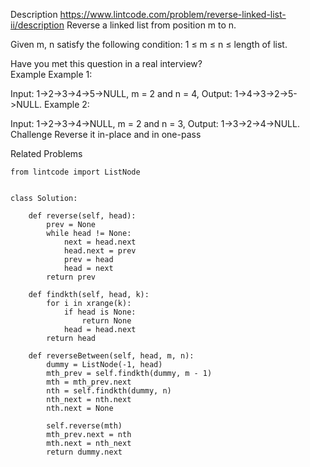 Description
https://www.lintcode.com/problem/reverse-linked-list-ii/description
Reverse a linked list from position m to n.

Given m, n satisfy the following condition: 1 ≤ m ≤ n ≤ length of list.

Have you met this question in a real interview?  
Example
Example 1:

Input: 1->2->3->4->5->NULL, m = 2 and n = 4, 
Output: 1->4->3->2->5->NULL.
Example 2:

Input: 1->2->3->4->NULL, m = 2 and n = 3, 
Output: 1->3->2->4->NULL.
Challenge
Reverse it in-place and in one-pass

Related Problems
```
from lintcode import ListNode


class Solution:

    def reverse(self, head):
        prev = None
        while head != None:
            next = head.next
            head.next = prev
            prev = head
            head = next
        return prev

    def findkth(self, head, k):
        for i in xrange(k):
            if head is None:
                return None
            head = head.next
        return head

    def reverseBetween(self, head, m, n):
        dummy = ListNode(-1, head)
        mth_prev = self.findkth(dummy, m - 1)
        mth = mth_prev.next
        nth = self.findkth(dummy, n)
        nth_next = nth.next
        nth.next = None

        self.reverse(mth)
        mth_prev.next = nth
        mth.next = nth_next
        return dummy.next
```
